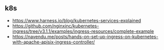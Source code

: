 ## k8s
* https://www.harness.io/blog/kubernetes-services-explained
* https://github.com/nginxinc/kubernetes-ingress/tree/v3.1.1/examples/ingress-resources/complete-example
* https://navendu.me/posts/hands-on-set-up-ingress-on-kubernetes-with-apache-apisix-ingress-controller/